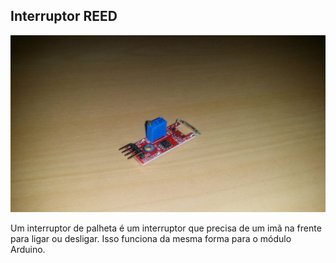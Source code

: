 ## Interruptor REED

![alt text](img/1.jpg)

Um interruptor de palheta é um interruptor que precisa de um imã na frente para ligar ou desligar. Isso funciona da mesma forma para o módulo Arduino.